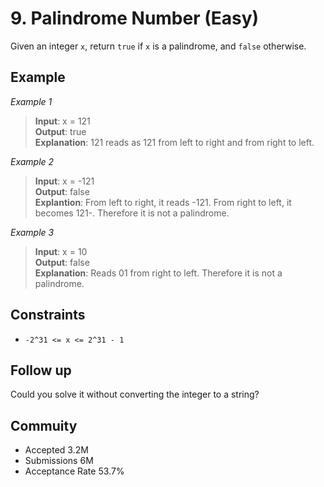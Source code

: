 # 9. Palindrome Number (Easy)
Given an integer `x`, return `true` if `x` is a palindrome, and `false` otherwise.


## Example
*Example 1*

> **Input**: x = 121\
> **Output**: true\
> **Explanation**: 121 reads as 121 from left to right and from right to left.

*Example 2*

> **Input**: x = -121\
> **Output**: false\
> **Explantion**: From left to right, it reads -121. From right to left, it becomes 121-. Therefore it is not a palindrome.

*Example 3*

> **Input**: x = 10\
> **Output**: false\
> **Explanation**: Reads 01 from right to left. Therefore it is not a palindrome.



## Constraints
* `-2^31 <= x <= 2^31 - 1`


## Follow up
Could you solve it without converting the integer to a string?


## Commuity
* Accepted 3.2M
* Submissions 6M
* Acceptance Rate 53.7%